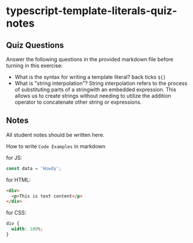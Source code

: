 # typescript-template-literals-quiz-notes

## Quiz Questions

Answer the following questions in the provided markdown file before turning in this exercise:

- What is the syntax for writing a template literal?
  back ticks `${}`
- What is "string interpolation"?
  String interpolation refers to the process of substituting parts of a stringwith an embedded expression. This allows us to create strings without needing to utilize the addition operator to concatenate other string or expressions.

## Notes

All student notes should be written here.

How to write `Code Examples` in markdown

for JS:

```javascript
const data = 'Howdy';
```

for HTML:

```html
<div>
  <p>This is text content</p>
</div>
```

for CSS:

```css
div {
  width: 100%;
}
```

